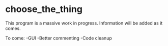 # choose_the_thing
This program is a massive work in progress. Information will be added as it comes. 

To come:
-GUI
-Better commenting
-Code cleanup
